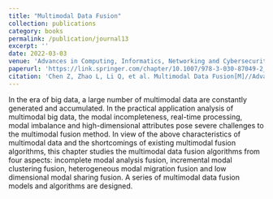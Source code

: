```yaml
---
title: "Multimodal Data Fusion"
collection: publications
category: books
permalink: /publication/journal13
excerpt: ''
date: 2022-03-03
venue: 'Advances in Computing, Informatics, Networking and Cybersecurity: A Book Honoring Professor Mohammad S. Obaidat’s Significant Scientific Contributions'
paperurl: 'https://link.springer.com/chapter/10.1007/978-3-030-87049-2_3'
citation: 'Chen Z, Zhao L, Li Q, et al. Multimodal Data Fusion[M]//Advances in Computing, Informatics, Networking and Cybersecurity: A Book Honoring Professor Mohammad S. Obaidat’s Significant Scientific Contributions. Cham: Springer International Publishing, 2022: 53-91.'
---
```



In the era of big data, a large number of multimodal data are constantly generated and accumulated. In the practical application analysis of multimodal big data, the modal incompleteness, real-time processing, modal imbalance and high-dimensional attributes pose severe challenges to the multimodal fusion method. In view of the above characteristics of multimodal data and the shortcomings of existing multimodal fusion algorithms, this chapter studies the multimodal data fusion algorithms from four aspects: incomplete modal analysis fusion, incremental modal clustering fusion, heterogeneous modal migration fusion and low dimensional modal sharing fusion. A series of multimodal data fusion models and algorithms are designed.
